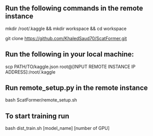 ## Run the following commands in the remote instance
mkdir /root/.kaggle && mkdir workspace && cd workspace

git clone https://github.com/KhaledSaud70/ScatFormer.git

## Run the following in your local machine:
scp PATH/TO/kaggle.json root@[INPUT REMOTE INSTANCE IP ADDRESS]:/root/.kaggle

## Run remote_setup.py in the remote instance
bash ScatFormer/remote_setup.sh
## To start training run
bash dist_train.sh [model_name] [number of GPU]
